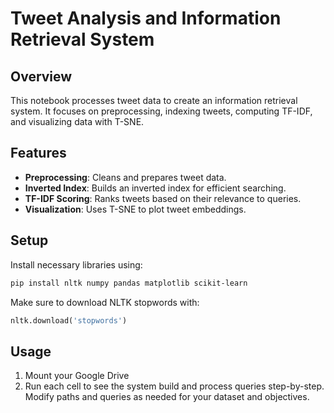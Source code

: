 
# Tweet Analysis and Information Retrieval System

## Overview
This notebook processes tweet data to create an information retrieval system. It focuses on preprocessing, indexing tweets, computing TF-IDF, and visualizing data with T-SNE.

## Features
- **Preprocessing**: Cleans and prepares tweet data.
- **Inverted Index**: Builds an inverted index for efficient searching.
- **TF-IDF Scoring**: Ranks tweets based on their relevance to queries.
- **Visualization**: Uses T-SNE to plot tweet embeddings.

## Setup
Install necessary libraries using:
```bash
pip install nltk numpy pandas matplotlib scikit-learn
```
Make sure to download NLTK stopwords with:
```python
nltk.download('stopwords')
```

## Usage
1. Mount your Google Drive
2. Run each cell to see the system build and process queries step-by-step. Modify paths and queries as needed for your dataset and objectives.
